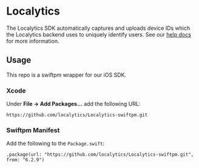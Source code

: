 # Localytics
The Localytics SDK automatically captures and uploads device IDs which the Localytics backend uses to uniquely identify users. See our [help docs](https://help.uplandsoftware.com/localytics/dev/ios.html#ios) for more information.

## Usage
This repo is a swiftpm wrapper for our iOS SDK.

### Xcode
Under **File -> Add Packages...** add the following URL:

```
https://github.com/localytics/Localytics-swiftpm.git
```

### Swiftpm Manifest
Add the following to the `Package.swift`:

```
.package(url: "https://github.com/localytics/Localytics-swiftpm.git", from: "6.2.9")
```
